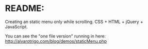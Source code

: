 README:
===========
Creating an static menu only while scrolling.
CSS + HTML + jQuery + JavaScript.

You can see the "one file version" running in here: http://alvarotrigo.com/blog/demos/staticMenu.php